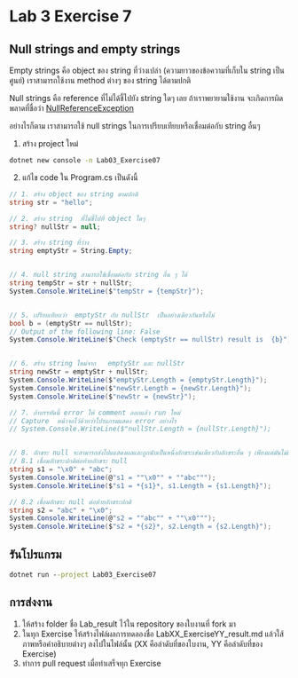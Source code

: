 # Lab 3 Exercise 7

## Null strings and empty strings

Empty strings คือ object ของ string ที่ว่างเปล่า (ความยาวของข้อความที่เก็บใน string เป็นศูนย์) เราสามารถใช้งาน method ต่างๆ ของ string ได้ตามปกติ

Null strings คือ reference ที่ไม่ได้ชี้ไปยัง string ใดๆ เลย ถ้าเราพยายามใช้งาน จะเกิดการผิดพลาดที่ชื่อว่า  [NullReferenceException](https://learn.microsoft.com/en-us/dotnet/api/system.nullreferenceexception?view=net-8.0)  

อย่างไรก็ตาม เราสามารถใช้ null strings ในการเปรียบเทียบหรือเชื่อมต่อกับ string อื่นๆ

1. สร้าง project ใหม่

```cmd
dotnet new console -n Lab03_Exercise07
```

2. แก้ไข code ใน Program.cs เป็นดังนี้

```cs
// 1. สร้าง object ของ string ตามปกติ  
string str = "hello";

// 2. สร้าง string  ที่ไม่ชี้ไปที่ object ใดๆ   
string? nullStr = null;

// 3. สร้าง string ที่ว่าง   
string emptyStr = String.Empty;


// 4. null string สามารถใช้เชื่อมต่อกับ string อื่น ๆ ได้ 
string tempStr = str + nullStr;
System.Console.WriteLine($"tempStr = {tempStr}");  


// 5. เปรียบเทียบว่า  emptyStr กับ nullStr  เป็นอย่างเดียวกันหรือไม่
bool b = (emptyStr == nullStr);
// Output of the following line: False
System.Console.WriteLine($"Check (emptyStr == nullStr) result is  {b}");


// 6. สร้าง string ใหม่จาก   emptyStr และ nullStr  
string newStr = emptyStr + nullStr;
System.Console.WriteLine($"emptyStr.Length = {emptyStr.Length}");
System.Console.WriteLine($"newStr.Length = {newStr.Length}");
System.Console.WriteLine($"newStr = {newStr}");

// 7. ถ้าบรรทัดนี้ error ให้ comment ออกแล้ว run ใหม่ 
// Capture  หน้าจอไว้ด้วยว่าโปรแกรมแสดง error อย่างไร
// System.Console.WriteLine($"nullStr.Length = {nullStr.Length}");


// 8. อักขระ null จะสามารถส่งไปแแสดงผลและถูกนับเป็นหนึ่งอักขระเช่นเดียวกับอักขระอื่น ๆ เพียงแต่มันไม่แสดงรูปร่างบนหน้าจอภาพ  
// 8.1 เชื่อมอักขระปกติต่อท้ายอักขระ null
string s1 = "\x0" + "abc";
System.Console.WriteLine(@"s1 = ""\x0"" + ""abc""");
System.Console.WriteLine($"s1 = *{s1}*, s1.Length = {s1.Length}");

// 8.2 เชื่อมอักขระ null ต่อท้ายอักขระปกติ
string s2 = "abc" + "\x0";
System.Console.WriteLine(@"s2 = ""abc"" + ""\x0""");
System.Console.WriteLine($"s2 = *{s2}*, s2.Length = {s2.Length}");
```

## รันโปรแกรม

```cmd
dotnet run --project Lab03_Exercise07
```

## การส่งงาน

1. ให้สร้าง folder ชื่อ Lab_result ไว้ใน repository ของใบงานที่ fork มา
2. ในทุก Exercise ให้สร้างไฟล์ผลการทดลองชื่อ LabXX_ExerciseYY_result.md แล้วใส้ภาพหรือคำอธิบายต่างๆ ลงไปในไฟล์นั้น (XX คือลำดับที่ของใบงาน, YY คือลำดับที่ของ Exercise)
3. ทำการ pull request เมื่อทำเสร็จทุก Exercise
